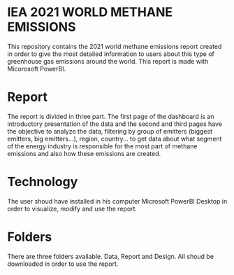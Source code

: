 # IEA 2021 WORLD METHANE EMISSIONS

This repository contains the 2021 world methane emissions report created in order to give the most detailed information to users about this type of greenhouse gas emissions around the world. This report is made with Micorosoft PowerBI.




# Report

The report is divided in three part. The first page of the dashboard is an introductory presentation of the data and the second and third pages have the objective to analyze the data, filtering by group of emitters (biggest emitters, big emitters...), region, country... to get data about what segment of the energy industry is responsible for the most part of methane emissions and also how these emissions are created.

# Technology

The user shoud have installed in his computer Microsoft PowerBI Desktop in order to visualize, modify and use the report.

# Folders

There are three folders available. Data, Report and Design. All shoud be downloaded in order to use the report.